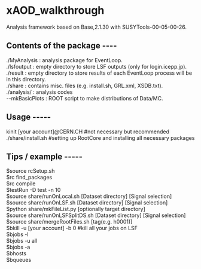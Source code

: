 # xAOD_walkthrough
Analysis framework based on Base,2.1.30 with SUSYTools-00-05-00-26.

## Contents of the package ----
./MyAnalysis : analysis package for EventLoop.  
./lsfoutput  : empty directory to store LSF outputs (only for login.icepp.jp).  
./result     : empty directory to store results of each EventLoop process will be in this directory.  
./share      : contains misc. files (e.g. install.sh, GRL.xml, XSDB.txt).  
./analysis/  : analysis codes  
  --mkBasicPlots : ROOT script to make distributions of Data/MC.  

## Usage -----
kinit [your account]@CERN.CH #not necessary but recommended  
./share/install.sh #setting up RootCore and installing all necessary packages  

## Tips / example -----
$source rcSetup.sh  
$rc find_packages  
$rc compile  
$testRun -D test -n 10  
$source share/runOnLocal.sh [Dataset directory] [Signal selection]  
$source share/runOnLSF.sh [Dataset directory] [Signal selection]  
$python share/mkFileList.py [optionally target directory]  
$source share/runOnLSFSplitDS.sh [Dataset directory] [Signal selection]  
$source share/mergeRootFiles.sh [tag(e.g. h0001)]  
$bkill -u [your account] -b 0 #kill all your jobs on LSF  
$bjobs -l  
$bjobs -u all  
$bjobs -a  
$bhosts  
$bqueues  
